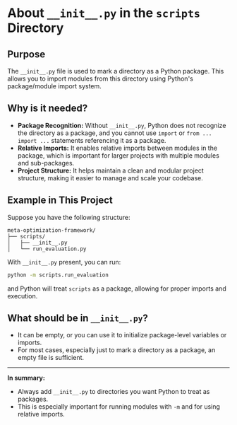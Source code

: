 # About `__init__.py` in the `scripts` Directory

## Purpose

The `__init__.py` file is used to mark a directory as a Python package. This allows you to import modules from this directory using Python's package/module import system.

## Why is it needed?

- **Package Recognition:** Without `__init__.py`, Python does not recognize the directory as a package, and you cannot use `import` or `from ... import ...` statements referencing it as a package.
- **Relative Imports:** It enables relative imports between modules in the package, which is important for larger projects with multiple modules and sub-packages.
- **Project Structure:** It helps maintain a clean and modular project structure, making it easier to manage and scale your codebase.

## Example in This Project

Suppose you have the following structure:

```
meta-optimization-framework/
├── scripts/
│   ├── __init__.py
│   └── run_evaluation.py
```

With `__init__.py` present, you can run:

```bash
python -m scripts.run_evaluation
```

and Python will treat `scripts` as a package, allowing for proper imports and execution.

## What should be in `__init__.py`?

- It can be empty, or you can use it to initialize package-level variables or imports.
- For most cases, especially just to mark a directory as a package, an empty file is sufficient.

---

**In summary:**
- Always add `__init__.py` to directories you want Python to treat as packages.
- This is especially important for running modules with `-m` and for using relative imports. 